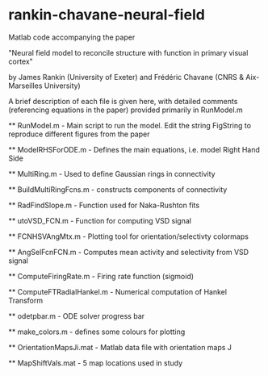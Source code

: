 # rankin-chavane-neural-field
Matlab code accompanying the paper

"Neural field model to reconcile structure with function in primary visual cortex"

by James Rankin (University of Exeter) and Frédéric Chavane (CNRS & Aix-Marseilles University)

A brief description of each file is given here, with detailed comments 
(referencing equations in the paper) provided primarily in RunModel.m

** RunModel.m - Main script to run the model.
Edit the string FigString to reproduce different figures from the paper

** ModelRHSForODE.m - Defines the main equations, 
i.e. model Right Hand Side

** MultiRing.m - Used to define Gaussian rings in connectivity

** BuildMultiRingFcns.m - constructs components of connectivity

** RadFindSlope.m - Function used for Naka-Rushton fits

** utoVSD_FCN.m - Function for computing VSD signal

** FCNHSVAngMtx.m - Plotting tool for orientation/selectivty colormaps

** AngSelFcnFCN.m - Computes mean activity and selectivity from VSD signal

** ComputeFiringRate.m - Firing rate function (sigmoid)

** ComputeFTRadialHankel.m - Numerical computation of Hankel Transform

** odetpbar.m - ODE solver progress bar

** make_colors.m - defines some colours for plotting

** OrientationMapsJi.mat - Matlab data file with orientation maps J

** MapShiftVals.mat - 5 map locations used in study 
